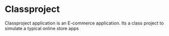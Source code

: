 # Classproject
Classproject application is an E-commerce application. Its a class project to simulate a typical online store apps
